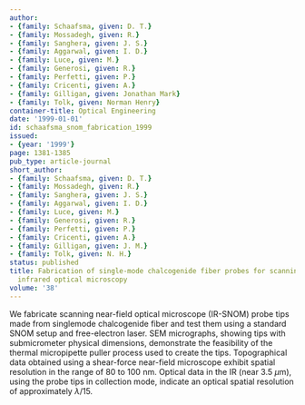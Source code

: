 ```yaml
---
author:
- {family: Schaafsma, given: D. T.}
- {family: Mossadegh, given: R.}
- {family: Sanghera, given: J. S.}
- {family: Aggarwal, given: I. D.}
- {family: Luce, given: M.}
- {family: Generosi, given: R.}
- {family: Perfetti, given: P.}
- {family: Cricenti, given: A.}
- {family: Gilligan, given: Jonathan Mark}
- {family: Tolk, given: Norman Henry}
container-title: Optical Engineering
date: '1999-01-01'
id: schaafsma_snom_fabrication_1999
issued:
- {year: '1999'}
page: 1381-1385
pub_type: article-journal
short_author:
- {family: Schaafsma, given: D. T.}
- {family: Mossadegh, given: R.}
- {family: Sanghera, given: J. S.}
- {family: Aggarwal, given: I. D.}
- {family: Luce, given: M.}
- {family: Generosi, given: R.}
- {family: Perfetti, given: P.}
- {family: Cricenti, given: A.}
- {family: Gilligan, given: J. M.}
- {family: Tolk, given: N. H.}
status: published
title: Fabrication of single-mode chalcogenide fiber probes for scanning near-field
  infrared optical microscopy
volume: '38'
---
```

We fabricate scanning near-field optical microscope (IR-SNOM) probe tips made from singlemode chalcogenide fiber and test them using a standard SNOM setup and free-electron laser. SEM micrographs, showing tips with submicrometer physical dimensions, demonstrate the feasibility of the thermal micropipette puller process used to create the tips. Topographical data obtained using a shear-force near-field microscope exhibit spatial resolution in the range of 80 to 100 nm. Optical data in the IR (near 3.5 $\mu$m), using the probe tips in collection mode, indicate an optical spatial resolution of approximately $\lambda/15$.

